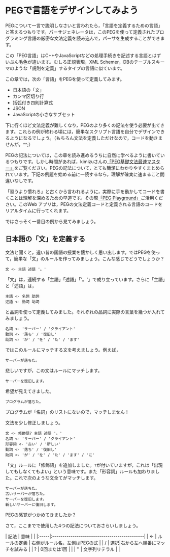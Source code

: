 # PEGで言語をデザインしてみよう

PEGについて一言で説明しなさいと言われたら，「言語を定義するための言語」と答えるつもりです。パーサジェネレータは，このPEGを使って定義されたプログラミング言語の厳密な文法定義を読み込んで，パーサを生成することができます。

この「PEG言語」はC++やJavaScriptなどの処理手続きを記述する言語とはずいぶん毛色が違います。むしろ正規表現，XML Schemer，DBのテーブルスキーマのような「規則を定義」するタイプの言語に似ています。

この章では，次の「言語」をPEGを使って定義してみます。

  * 日本語の「文」
  * カンマ区切り行
  * 括弧付き四則計算式
  * JSON
  * JavaScriptの小さなサブセット

下に行くほど文法定義が難しくなり，PEGのより多くの記法を使う必要が出てきます。これらの例が終わる頃には，簡単なスクリプト言語を自分でデザインできるようになるでしょう。（もちろん文法を定義しただけなので，コードを動きませんが。^^;）

PEGの記法については，この章を読み進めるうちに自然に学べるように書いているつもりです。しかし時間があれば，kimizuさんの[「PEG基礎文法最速マスター」][Link_BasicGrammar]をご覧ください。PEGの記法について，とても簡潔にわかりやすくまとめられています。下記の例題を始める前に一読するなら，理解が確実に速まること間違いなしです。

「習うより慣れろ」と古くから言われるように，実際に手を動かしてコードを書くことは理解を深めるための早道です。その際[「PEG Playground」](http://yhirose.github.io/peglint/)ご活用ください。このWeb アプリは，PEGの文法定義コードと定義される言語のコードをリアルタイムに行ってくれます。

ではさっそく一番目の例から見てみましょう。

## 日本語の「文」を定義する

文法と聞くと，遠い昔の国語の授業を懐かしく思い出します。ではPEGを使って，簡単な「文」のルールを作ってみましょう。こんな感じでどうでしょうか？

	文 <- 主語 述語 '。'

「文」は，連続する「主語」「述語」「'。'」で成り立っています。さらに「主語」と「述語」は，

	主語 <- 名詞 助詞
	述語 <- 動詞 助詞

と品詞を使って定義してみました。それぞれの品詞に実際の言葉を幾つか入れてみましょう。

	名詞 <- 'サーバー' / 'クライアント'
	動詞 <- '落ち' / '復旧し'
	助詞 <- 'が' / 'を' / 'た' / 'ます'

ではこのルールにマッチする文を考えましょう。例えば，

	サーバーが落ちた。

悲しいですが，この文はルールにマッチします。

	サーバーを復旧します。

希望が見えてきました。

	プログラムが落ちた。

プログラムが「名詞」のリストにないので，マッチしません！

文法を少し修正しましょう。

	文 <- 修飾語? 主語 述語 '。'
	名詞 <- 'サーバー' / 'クライアント'
	形容詞 <- '古い' / '新しい'
	動詞 <- '落ち' / '復旧し'
	助詞 <- 'が' / 'を' / 'た' / 'ます' / 'に'

「文」ルールに「修飾語」を追加しました。`?`が付いていますが，これは「出現してもしなくてもよい」という意味です。また「形容詞」ルールも加わりました。これで次のような文全てがマッチします。

	サーバーが落ちた。
	古いサーバーが落ちた。
	サーバーを復旧します。
	新しいサーバーに復旧します。

PEGの感覚がつかめてきましたか？

さて，ここまでで使用した4つの記法についておさらいしましょう。

| 記法 | 意味       |                                 |
|:-----|:---------------------------------------------|
| <-   | ルールの定義 | 右側がルール名，左側はPEGの式 |
| /    | 選択|右から左へ順番にマッチを試みる          |
| ?    | 0回または1回 |                               |
| ''   | 文字列リテラル     |                         |


[Link_BasicGrammar]: http://kmizu.hatenablog.com/entry/20100203/1265183754
